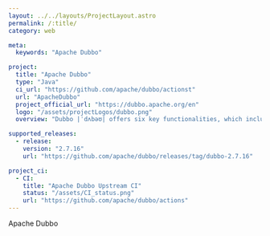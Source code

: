 ```yaml
---
layout: ../../layouts/ProjectLayout.astro
permalink: /:title/
category: web

meta:
  keywords: "Apache Dubbo"

project:
  title: "Apache Dubbo"
  type: "Java"
  ci_url: "https://github.com/apache/dubbo/actionst"
  url: "ApacheDubbo"
  project_official_url: "https://dubbo.apache.org/en"
  logo: "/assets/projectLogos/dubbo.png"
  overview: "Dubbo |ˈdʌbəʊ| offers six key functionalities, which include transparent interface based RPC, intelligent load balancing, automatic service registration and discovery, high extensibility, runtime traffic routing, and visualized service governance."

supported_releases:
  - release:
    version: "2.7.16"
    url: "https://github.com/apache/dubbo/releases/tag/dubbo-2.7.16"

project_ci:
  - CI:
    title: "Apache Dubbo Upstream CI"
    status: "/assets/CI_status.png"
    url: "https://github.com/apache/dubbo/actions"
---
```


<p>Apache Dubbo</p>
